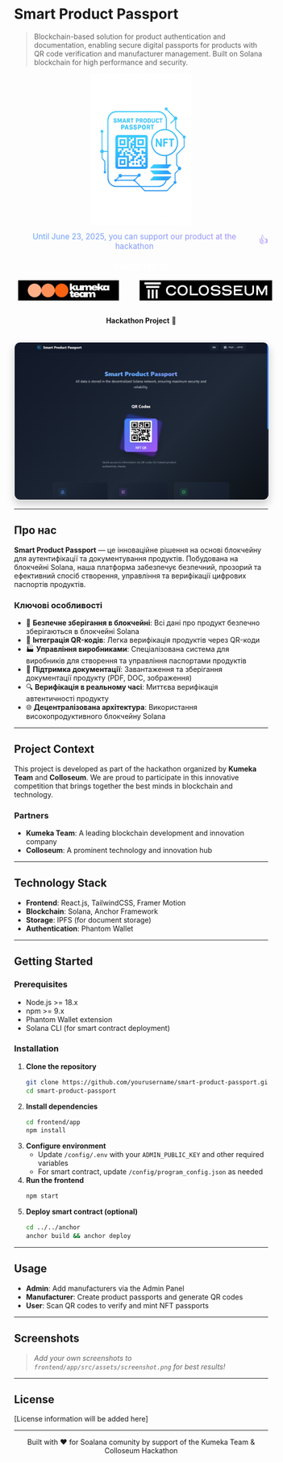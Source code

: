 # Smart Product Passport

> Blockchain-based solution for product authentication and documentation, enabling secure digital passports for products with QR code verification and manufacturer management. Built on Solana blockchain for high performance and security.

<div align="center">
  <a href="https://arena.colosseum.org/projects/explore/smart-product-passport?previous=L3Byb2plY3RzL2V4cGxvcmU_c2VlZD1kMjk5MWNlNDQ0MmM5MmVkJmhhY2thdGhvbklkPTQmc2VhcmNoPXNt" target="_blank" rel="noopener noreferrer" style="text-decoration: none;">
    <img src="frontend/app/src/assets/SPP_logo.png" alt="Smart Product Passport Logo" width="200"/>
  </a>
  
  <a href="https://arena.colosseum.org/projects/explore/smart-product-passport?previous=L3Byb2plY3RzL2V4cGxvcmU_c2VlZD1kMjk5MWNlNDQ0MmM5MmVkJmhhY2thdGhvbklkPTQmc2VhcmNoPXNt" target="_blank" rel="noopener noreferrer" style="text-decoration: none;">
    <p style="background: linear-gradient(to right, #60A5FA, #A78BFA); -webkit-background-clip: text; background-clip: text; color: transparent; margin: 10px 0; font-size: 1.1em; display: flex; align-items: center; justify-content: center; gap: 8px; cursor: pointer;">
      <span>Until June 23, 2025, you can support our product at the hackathon</span>
      <span style="font-size: 1.2em;">👍</span>
    </p>
  </a>

  <h3 style="color: white; margin: 20px 0 10px 0; font-size: 1.2em;">Supported by</h3>
  <div style="display: flex; justify-content: center; align-items: center; gap: 40px; margin-bottom: 20px;">
    <a href="https://kumekateam.com/" target="_blank" rel="noopener noreferrer" style="text-decoration: none;">
      <img src="frontend/app/src/assets/partners_logo/kumeka_black.jpg" alt="Kumeka Team Logo" height="40" style="padding: 8px;" />
    </a>
    <a href="https://www.colosseum.org/" target="_blank" rel="noopener noreferrer" style="text-decoration: none;">
      <img src="frontend/app/src/assets/partners_logo/colloseum_black.jpg" alt="Colloseum Logo" height="40" style="padding: 8px;" />
    </a>
  </div>

  <p>
    <strong>Hackathon Project</strong> 🚀
  </p>

  <img src="frontend/app/src/assets/main-page.png" alt="Smart Product Passport Screenshot" style="max-width: 100%; margin-top: 20px; border-radius: 12px; box-shadow: 0 8px 16px rgba(0, 0, 0, 0.2); border: 1px solid rgba(255, 255, 255, 0.1);"/>
</div>

---

## Про нас

**Smart Product Passport** — це інноваційне рішення на основі блокчейну для аутентифікації та документування продуктів. Побудована на блокчейні Solana, наша платформа забезпечує безпечний, прозорий та ефективний спосіб створення, управління та верифікації цифрових паспортів продуктів.

### Ключові особливості

- 🔐 **Безпечне зберігання в блокчейні**: Всі дані про продукт безпечно зберігаються в блокчейні Solana
- 📱 **Інтеграція QR-кодів**: Легка верифікація продуктів через QR-коди
- 🏭 **Управління виробниками**: Спеціалізована система для виробників для створення та управління паспортами продуктів
- 📄 **Підтримка документації**: Завантаження та зберігання документації продукту (PDF, DOC, зображення)
- 🔍 **Верифікація в реальному часі**: Миттєва верифікація автентичності продукту
- 🌐 **Децентралізована архітектура**: Використання високопродуктивного блокчейну Solana

---

## Project Context

This project is developed as part of the hackathon organized by **Kumeka Team** and **Colloseum**. We are proud to participate in this innovative competition that brings together the best minds in blockchain and technology.

### Partners

- **Kumeka Team**: A leading blockchain development and innovation company
- **Colloseum**: A prominent technology and innovation hub

---

## Technology Stack

- **Frontend**: React.js, TailwindCSS, Framer Motion
- **Blockchain**: Solana, Anchor Framework
- **Storage**: IPFS (for document storage)
- **Authentication**: Phantom Wallet

---

## Getting Started

### Prerequisites
- Node.js >= 18.x
- npm >= 9.x
- Phantom Wallet extension
- Solana CLI (for smart contract deployment)

### Installation

1. **Clone the repository**
   ```bash
   git clone https://github.com/yourusername/smart-product-passport.git
   cd smart-product-passport
   ```
2. **Install dependencies**
   ```bash
   cd frontend/app
   npm install
   ```
3. **Configure environment**
   - Update `/config/.env` with your `ADMIN_PUBLIC_KEY` and other required variables
   - For smart contract, update `/config/program_config.json` as needed
4. **Run the frontend**
   ```bash
   npm start
   ```
5. **Deploy smart contract (optional)**
   ```bash
   cd ../../anchor
   anchor build && anchor deploy
   ```

---

## Usage

- **Admin**: Add manufacturers via the Admin Panel
- **Manufacturer**: Create product passports and generate QR codes
- **User**: Scan QR codes to verify and mint NFT passports

---

## Screenshots

> _Add your own screenshots to `frontend/app/src/assets/screenshot.png` for best results!_

---

## License

[License information will be added here]

---

<div align="center">
  <p>Built with ❤️ for Soalana comunity by support of the Kumeka Team & Colloseum Hackathon</p>
</div>

<!-- Trigger redeploy -->

<!-- Force redeploy - Update deployment --> 